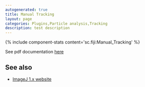 ```yaml
---
autogenerated: true
title: Manual Tracking
layout: page
categories: Plugins,Particle analysis,Tracking
description: test description
---
```


{% include component-stats content='sc.fiji:Manual\_Tracking' %}

See pdf documentation [here](https://imagej.net/plugins/track/Manual%20Tracking%20plugin.pdf)

See also
--------

-   [ImageJ 1.x website](https://imagej.net/plugins/track/track.html)

  
